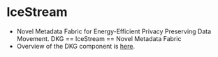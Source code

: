 # IceStream
- Novel Metadata Fabric for Energy-Efficient Privacy Preserving Data Movement. DKG == IceStream == Novel Metadata Fabric
- Overview of the DKG component is [here](docs/README.md).
